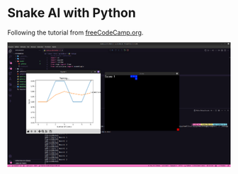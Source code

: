 # Snake AI with Python

Following the tutorial from [freeCodeCamp.org](https://www.youtube.com/watch?v=L8ypSXwyBds).

![Printscreen](/assets/print.png)